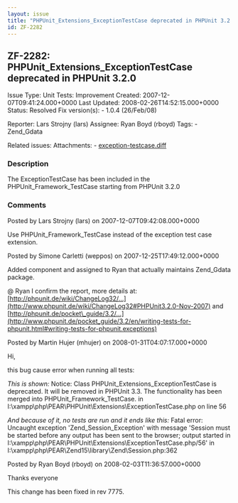 ```yaml
---
layout: issue
title: "PHPUnit_Extensions_ExceptionTestCase deprecated in PHPUnit 3.2.0"
id: ZF-2282
---
```


ZF-2282: PHPUnit\_Extensions\_ExceptionTestCase deprecated in PHPUnit 3.2.0
---------------------------------------------------------------------------

 Issue Type: Unit Tests: Improvement Created: 2007-12-07T09:41:24.000+0000 Last Updated: 2008-02-26T14:52:15.000+0000 Status: Resolved Fix version(s): - 1.0.4 (26/Feb/08)
 
 Reporter:  Lars Strojny (lars)  Assignee:  Ryan Boyd (rboyd)  Tags: - Zend\_Gdata
 
 Related issues: 
 Attachments: - [exception-testcase.diff](/issues/secure/attachment/10952/exception-testcase.diff)
 
### Description

The ExceptionTestCase has been included in the PHPUnit\_Framework\_TestCase starting from PHPUnit 3.2.0

 

 

### Comments

Posted by Lars Strojny (lars) on 2007-12-07T09:42:08.000+0000

Use PHPUnit\_Framework\_TestCase instead of the exception test case extension.

 

 

Posted by Simone Carletti (weppos) on 2007-12-25T17:49:12.000+0000

Added component and assigned to Ryan that actually maintains Zend\_Gdata package.

@ Ryan I confirm the report, more details at: [http://phpunit.de/wiki/ChangeLog32/…](http://www.phpunit.de/wiki/ChangeLog32#PHPUnit3.2.0-Nov-2007) and [http://phpunit.de/pocket\_guide/3.2/…](http://www.phpunit.de/pocket_guide/3.2/en/writing-tests-for-phpunit.html#writing-tests-for-phpunit.exceptions)

 

 

Posted by Martin Hujer (mhujer) on 2008-01-31T04:07:17.000+0000

Hi,

this bug cause error when running all tests:

_This is shown:_ Notice: Class PHPUnit\_Extensions\_ExceptionTestCase is deprecated. It will be removed in PHPUnit 3.3. The functionality has been merged into PHPUnit\_Framework\_TestCase. in I:\\xampp\\php\\PEAR\\PHPUnit\\Extensions\\ExceptionTestCase.php on line 56

_And because of it, no tests are run and it ends like this:_ Fatal error: Uncaught exception 'Zend\_Session\_Exception' with message 'Session must be started before any output has been sent to the browser; output started in I:\\xampp\\php\\PEAR\\PHPUnit\\Extensions\\ExceptionTestCase.php/56' in I:\\xampp\\php\\PEAR\\Zend15\\library\\Zend\\Session.php:362

 

 

Posted by Ryan Boyd (rboyd) on 2008-02-03T11:36:57.000+0000

Thanks everyone

This change has been fixed in rev 7775.

 

 